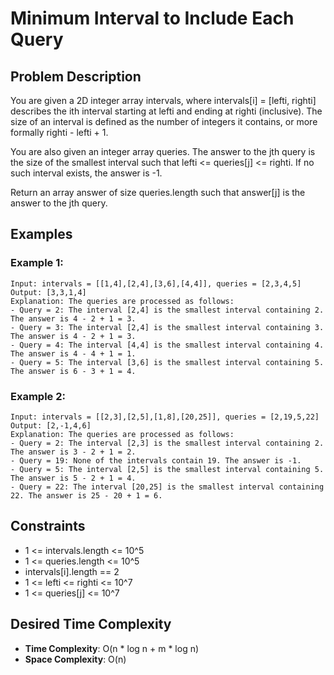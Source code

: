 # Minimum Interval to Include Each Query

## Problem Description

You are given a 2D integer array intervals, where intervals[i] = [lefti, righti] describes the ith interval starting at lefti and ending at righti (inclusive). The size of an interval is defined as the number of integers it contains, or more formally righti - lefti + 1.

You are also given an integer array queries. The answer to the jth query is the size of the smallest interval such that lefti <= queries[j] <= righti. If no such interval exists, the answer is -1.

Return an array answer of size queries.length such that answer[j] is the answer to the jth query.

## Examples

### Example 1:

```
Input: intervals = [[1,4],[2,4],[3,6],[4,4]], queries = [2,3,4,5]
Output: [3,3,1,4]
Explanation: The queries are processed as follows:
- Query = 2: The interval [2,4] is the smallest interval containing 2. The answer is 4 - 2 + 1 = 3.
- Query = 3: The interval [2,4] is the smallest interval containing 3. The answer is 4 - 2 + 1 = 3.
- Query = 4: The interval [4,4] is the smallest interval containing 4. The answer is 4 - 4 + 1 = 1.
- Query = 5: The interval [3,6] is the smallest interval containing 5. The answer is 6 - 3 + 1 = 4.
```

### Example 2:

```
Input: intervals = [[2,3],[2,5],[1,8],[20,25]], queries = [2,19,5,22]
Output: [2,-1,4,6]
Explanation: The queries are processed as follows:
- Query = 2: The interval [2,3] is the smallest interval containing 2. The answer is 3 - 2 + 1 = 2.
- Query = 19: None of the intervals contain 19. The answer is -1.
- Query = 5: The interval [2,5] is the smallest interval containing 5. The answer is 5 - 2 + 1 = 4.
- Query = 22: The interval [20,25] is the smallest interval containing 22. The answer is 25 - 20 + 1 = 6.
```

## Constraints

- 1 <= intervals.length <= 10^5
- 1 <= queries.length <= 10^5
- intervals[i].length == 2
- 1 <= lefti <= righti <= 10^7
- 1 <= queries[j] <= 10^7

## Desired Time Complexity

- **Time Complexity**: O(n \* log n + m \* log n)
- **Space Complexity**: O(n)
